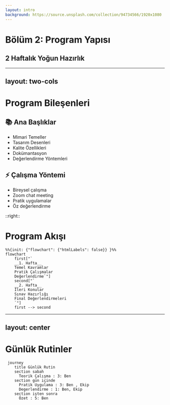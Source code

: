 ```yaml
---
layout: intro
background: https://source.unsplash.com/collection/94734566/1920x1080
---
```


# Bölüm 2: Program Yapısı

## 2 Haftalık Yoğun Hazırlık

---
layout: two-cols
---

# Program Bileşenleri

<div class="mt-4">

## 📚 Ana Başlıklar
- Mimari Temeller
- Tasarım Desenleri
- Kalite Özellikleri
- Dokümantasyon
- Değerlendirme Yöntemleri

## ⚡ Çalışma Yöntemi
- Bireysel çalışma
- Zoom chat meeting
- Pratik uygulamalar
- Öz değerlendirme

</div>

::right::

<div class="text-sm text-center mt-2">

# Program Akışı

```mermaid
%%{init: {"flowchart": {"htmlLabels": false}} }%%
flowchart 
    first["`
    __1. Hafta__
    Temel Kavramlar
    Pratik Çalışmalar
    Değerlendirme`"]
    second["`
    __2. Hafta__
    İleri Konular
    Sınav Hazırlığı
    Final Değerlendirmeleri
    `"]
    first --> second
```

</div>



---
layout: center
---

# Günlük Rutinler

```mermaid
 journey
    title Günlük Rutin
    section sabah
      Teorik Çalışma : 3: Ben
    section gün içinde
      Pratik Uygulama : 3: Ben , Ekip
      Degerlendirme : 1: Ben, Ekip
    section işten sonra
      Özet : 5: Ben

```